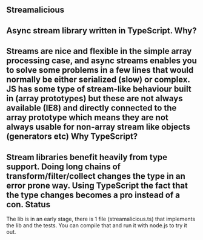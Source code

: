 Streamalicious
----
Async stream library written in TypeScript.
Why?
----
Streams are nice and flexible in the simple array processing case, and async streams enables you to solve some problems in a few lines that would normally be either serialized (slow) or complex. 
JS has some type of stream-like behaviour built in (array prototypes) but these are not always available (IE8) and directly connected to the array prototype which means they are not always usable for non-array stream like objects (generators etc)
Why TypeScript?
----
Stream libraries benefit heavily from type support. Doing long chains of transform/filter/collect changes the type in an error prone way. Using TypeScript the fact that the type changes becomes a pro instead of a con.
Status
----
The lib is in an early stage, there is 1 file (streamalicious.ts) that implements the lib and the tests. You can compile that and run it with node.js to try it out.
